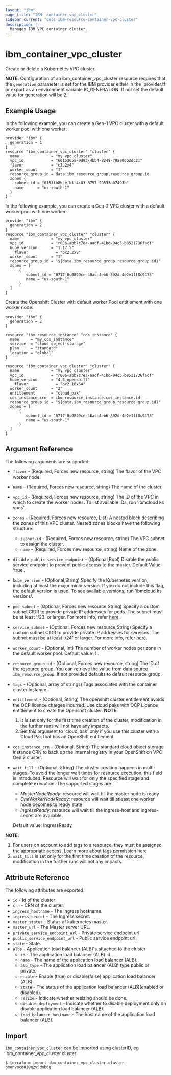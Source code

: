 ```yaml
---
layout: "ibm"
page_title: "IBM: container_vpc_cluster"
sidebar_current: "docs-ibm-resource-container-vpc-cluster"
description: |-
  Manages IBM VPC container cluster.
---
```


# ibm\_container_vpc_cluster

Create or delete a Kubernetes VPC cluster. 

**NOTE**: 
Configuration of an ibm_container_vpc_cluster resource requires that the `generation` parameter is set for the IBM provider either in the `provider.tf or export as an environment variable IC_GENERATION. If not set the default value for generation will be 2.

## Example Usage

In the following example, you can create a Gen-1 VPC cluster with a default worker pool with one worker:

```
provider "ibm" {
  generation = 1
}
resource "ibm_container_vpc_cluster" "cluster" {
  name              = "my_vpc_cluster"
  vpc_id            = "6015365a-9d93-4bb4-8248-79ae0db2dc21"
  flavor            = "c2.2x4"
  worker_count      = "1"
  resource_group_id = data.ibm_resource_group.resource_group.id
  zones {
    subnet_id = "015ffb8b-efb1-4c03-8757-29335a07493h"
    name      = "us-south-1"
  }
}

```

In the following example, you can create a Gen-2 VPC cluster with a default worker pool with one worker:
```
provider "ibm" {
  generation = 2
}
resource "ibm_container_vpc_cluster" "cluster" {
  name              = "my_vpc_cluster" 
  vpc_id            = "r006-abb7c7ea-aadf-41bd-94c5-b8521736fadf"
  kube_version 	    = "1.17.5"
	flavor            = "bx2.2x8"
  worker_count      = "1"
  resource_group_id = "${data.ibm_resource_group.resource_group.id}"
  zones = [
      {
         subnet_id = "0717-0c0899ce-48ac-4eb6-892d-4e2e1ff8c9478"
         name = "us-south-1"
      }
  ]
}

```

Create the Openshift Cluster with default worker Pool entitlement with one worker node:
```
provider "ibm" {
  generation = 2
}

resource "ibm_resource_instance" "cos_instance" {
  name     = "my_cos_instance"
  service  = "cloud-object-storage"
  plan     = "standard"
  location = "global"
}

resource "ibm_container_vpc_cluster" "cluster" {
  name              = "my_vpc_cluster" 
  vpc_id            = "r006-abb7c7ea-aadf-41bd-94c5-b8521736fadf"
  kube_version 	    = "4.3_openshift"
	flavor            = "bx2.16x64"
  worker_count      = "2"
  entitlement       = "cloud_pak"
  cos_instance_crn  = ibm_resource_instance.cos_instance.id
  resource_group_id = "${data.ibm_resource_group.resource_group.id}"
  zones = [
      {
         subnet_id = "0717-0c0899ce-48ac-4eb6-892d-4e2e1ff8c9478"
         name = "us-south-1"
      }
  ]
}

```


## Argument Reference

The following arguments are supported:

* `flavor` - (Required, Forces new resource, string) The flavor of the VPC worker node.
* `name` - (Required, Forces new resource, string) The name of the cluster.
* `vpc_id` - (Required, Forces new resource, string) The ID of the VPC in which to create the worker nodes. To list available IDs, run 'ibmcloud ks vpcs'.
* `zones` - (Required, Forces new resource, List) A nested block describing the zones of this VPC cluster. Nested zones blocks have the following structure:
  * `subnet-id` - (Required, Forces new resource, string) The VPC subnet to assign the cluster. 
  * `name` - (Required, Forces new resource, string) Name of the zone.
* `disable_public_service_endpoint` - (Optional,Bool) Disable the public service endpoint to prevent public access to the master. Default Value 'true'.
* `kube_version` - (Optional,String) Specify the Kubernetes version, including at least the major.minor version. If you do not include this flag, the default version is used. To see available versions, run 'ibmcloud ks versions'.
* `pod_subnet` - (Optional, Forces new resource,String) Specify a custom subnet CIDR to provide private IP addresses for pods. The subnet must be at least '/23' or larger. For more info, refer [here](https://cloud.ibm.com/docs/containers?topic=containers-cli-plugin-kubernetes-service-cli#pod-subnet).
* `service_subnet` - (Optional, Forces new resource,String) Specify a custom subnet CIDR to provide private IP addresses for services. The subnet must be at least '/24' or larger. For more info, refer [here](https://cloud.ibm.com/docs/containers?topic=containers-cli-plugin-kubernetes-service-cli#service-subnet).
* `worker_count` - (Optional, Int) The number of worker nodes per zone in the default worker pool. Default value '1'.
* `resource_group_id` - (Optional, Forces new resource, string) The ID of the resource group. You can retrieve the value from data source `ibm_resource_group`. If not provided defaults to default resource group.
* `tags` - (Optional, array of strings) Tags associated with the container cluster instance.
* `entitlement` - (Optional, String) The openshift cluster entitlement avoids the OCP licence charges incurred. Use cloud paks with OCP Licence entitlement to create the Openshift cluster.
  **NOTE**:
  1. It is set only for the first time creation of the cluster, modification in the further runs will not have any impacts.
  2. Set this argument to 'cloud_pak' only if you use this cluster with a Cloud Pak that has an OpenShift entitlement
* `cos_instance_crn` - (Optional, String) The standard cloud object storage instance CRN to back up the internal registry in your OpenShift on VPC Gen 2 cluster.
* `wait_till` - (Optional, String) The cluster creation happens in multi-stages. To avoid the longer wait times for resource execution, this field is introduced.
Resource will wait for only the specified stage and complete execution. The supported stages are
  - *MasterNodeReady*: resource will wait till the master node is ready
  - *OneWorkerNodeReady*: resource will wait till atleast one worker node becomes to ready state
  - *IngressReady*: resource will wait till the ingress-host and ingress-secret are available.

  Default value: IngressReady

**NOTE**: 
1. For users on account to add tags to a resource, they must be assigned the appropriate access. Learn more about tags permission [here](https://cloud.ibm.com/docs/resources?topic=resources-access) 
2. `wait_till` is set only for the first time creation of the resource, modification in the further runs will not any impacts.


## Attribute Reference

The following attributes are exported:

* `id` - Id of the cluster
* `crn` - CRN of the cluster.
* `ingress_hostname` - The Ingress hostname.
* `ingress_secret` - The Ingress secret.
* `master_status` - Status of kubernetes master.
* `master_url` - The Master server URL.
* `private_service_endpoint_url` - Private service endpoint url.
* `public_service_endpoint_url` - Public service endpoint url.
* `state` - State.
* `albs` - Application load balancer (ALB)'s attached to the cluster
  * `id` - The application load balancer (ALB) id.
  * `name` - The name of the application load balancer (ALB).
  * `alb_type` - The application load balancer (ALB) type public or private.
  * `enable` -  Enable (true) or disable(false) application load balancer (ALB).
  * `state` - The status of the application load balancer (ALB)(enabled or disabled).
  * `resize` - Indicate whether resizing should be done.
  * `disable_deployment` - Indicate whether to disable deployment only on disable application load balancer (ALB).
  * `load_balancer_hostname` - The host name of the application load balancer (ALB).


## Import

`ibm_container_vpc_cluster` can be imported using clusterID, eg ibm_container_vpc_cluster.cluster

```
$ terraform import ibm_container_vpc_cluster.cluster bmonvocd0i8m2v5dmb6g
```